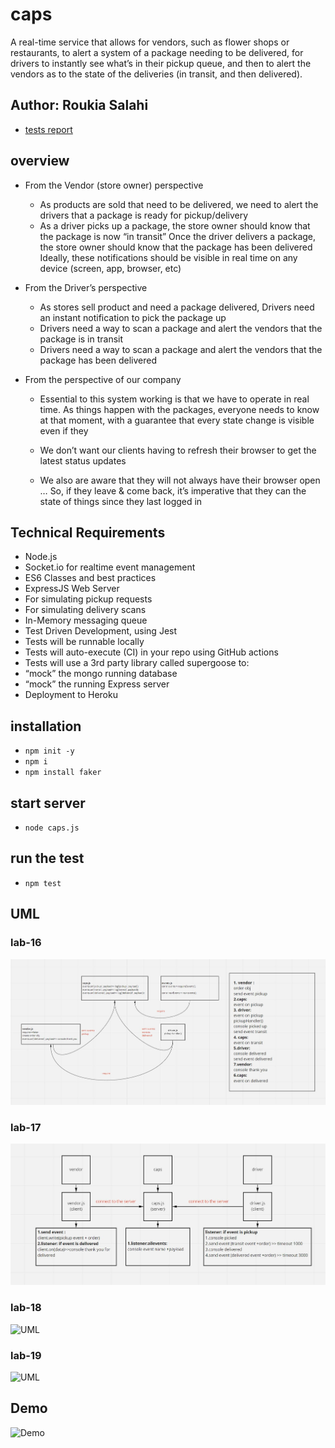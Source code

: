 # caps

A real-time service that allows for vendors, such as flower shops or restaurants, to alert a system of a package needing to be delivered, for drivers to instantly see what’s in their pickup queue, and then to alert the vendors as to the state of the deliveries (in transit, and then delivered).


## Author: Roukia Salahi

- [tests report](https://github.com/roukia-401-advanced-javascript/caps/actions)

## overview

- From the Vendor (store owner) perspective

  - As products are sold that need to be delivered, we need to alert the drivers that a package is ready for pickup/delivery
  - As a driver picks up a package, the store owner should know that the package is now “in transit”
Once the driver delivers a package, the store owner should know that the package has been delivered
Ideally, these notifications should be visible in real time on any device (screen, app, browser, etc)

- From the Driver’s perspective

  - As stores sell product and need a package delivered, Drivers need an instant notification to pick the package up
  - Drivers need a way to scan a package and alert the vendors that the package is in transit
  - Drivers need a way to scan a package and alert the vendors that the package has been delivered

- From the perspective of our company

  - Essential to this system working is that we have to operate in real time. As things happen with the packages, everyone needs to know at that moment, with a guarantee that every state change is visible even if they

  - We don’t want our clients having to refresh their browser to get the latest status updates
  - We also are aware that they will not always have their browser open …
So, if they leave & come back, it’s imperative that they can the state of things since they last logged in

## Technical Requirements

- Node.js
- Socket.io for realtime event management
- ES6 Classes and best practices
- ExpressJS Web Server
- For simulating pickup requests
- For simulating delivery scans
- In-Memory messaging queue
- Test Driven Development, using Jest
- Tests will be runnable locally
- Tests will auto-execute (CI) in your repo using GitHub actions
- Tests will use a 3rd party library called supergoose to:
- “mock” the mongo running database
- “mock” the running Express server
- Deployment to Heroku

## installation 

- `npm init -y`
- `npm i`
- `npm install faker`

## start server 

- `node caps.js`

## run the test

- `npm test`

## UML

### lab-16

![UML](/assets/lab16-uml.JPG)

### lab-17

![UML](/assets/lab17-uml.JPG)

### lab-18

![UML](/assets/lab18-uml.JPG)

### lab-19

![UML](/assets/lab19-uml.JPG)

## Demo

![Demo](https://code-401-javascript-guide.s3-us-west-2.amazonaws.com/assets/caps.gif)
